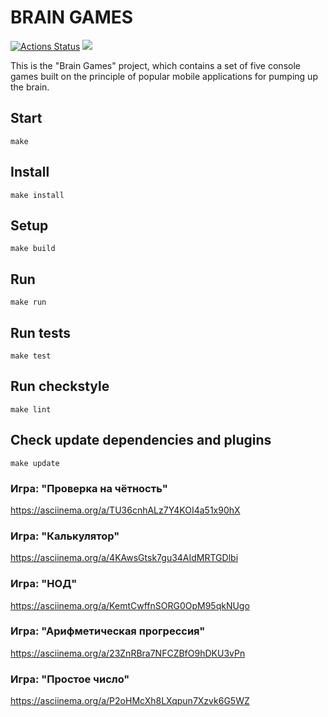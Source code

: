 # BRAIN GAMES
[![Actions Status](https://github.com/illuzzio/java-project-61/actions/workflows/hexlet-check.yml/badge.svg)](https://github.com/illuzzio/java-project-61/actions)
<a href="https://codeclimate.com/github/illuzzio/java-project-61/maintainability"><img src="https://api.codeclimate.com/v1/badges/bab5f6320bf0a608bede/maintainability" /></a>

This is the "Brain Games" project, which contains a set of five console games built on the principle of popular mobile applications for pumping up the brain.

## Start ##
``` 
make 
```

## Install ##
``` 
make install
```

## Setup ##
``` 
make build
```

## Run ##
``` 
make run
```

## Run tests ##
``` 
make test 
```

## Run checkstyle ##
``` 
make lint 
```

## Check update dependencies and plugins ##
``` 
make update 
```



### Игра: "Проверка на чётность" ###
https://asciinema.org/a/TU36cnhALz7Y4KOI4a51x90hX

### Игра: "Калькулятор" ###
https://asciinema.org/a/4KAwsGtsk7gu34AIdMRTGDlbi

### Игра: "НОД" ###
https://asciinema.org/a/KemtCwffnSORG0OpM95qkNUgo

### Игра: "Арифметическая прогрессия" ###
https://asciinema.org/a/23ZnRBra7NFCZBfO9hDKU3vPn

### Игра: "Простое число" ###
https://asciinema.org/a/P2oHMcXh8LXqpun7Xzvk6G5WZ
